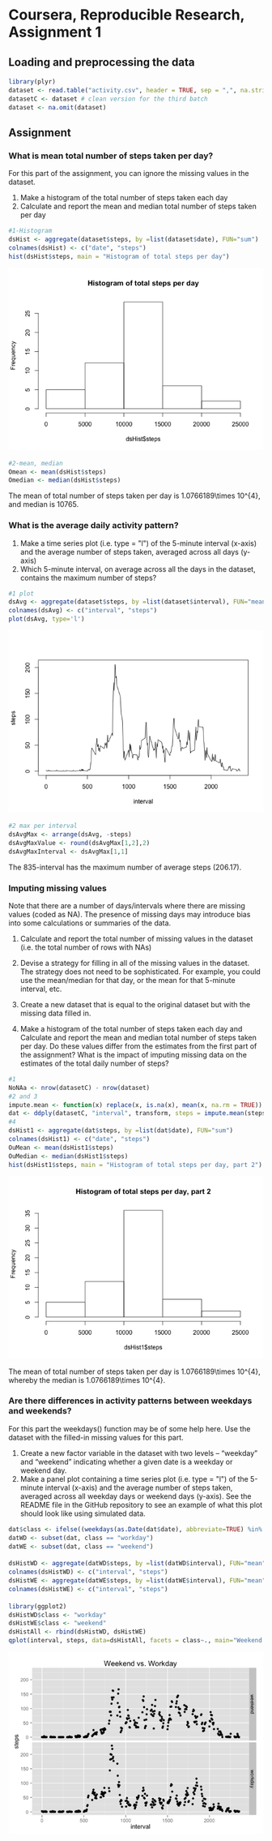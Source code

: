 Coursera, Reproducible Research, Assignment 1
========================================================

## Loading and preprocessing the data


```r
library(plyr)
dataset <- read.table("activity.csv", header = TRUE, sep = ",", na.strings = "NA")
datasetC <- dataset # clean version for the third batch
dataset <- na.omit(dataset)
```

## Assignment
### What is mean total number of steps taken per day?

For this part of the assignment, you can ignore the missing values in the dataset.

1. Make a histogram of the total number of steps taken each day
2. Calculate and report the mean and median total number of steps taken per day


```r
#1-Histogram
dsHist <- aggregate(dataset$steps, by =list(dataset$date), FUN="sum")
colnames(dsHist) <- c("date", "steps")
hist(dsHist$steps, main = "Histogram of total steps per day")
```

![](PA1_template_files/figure-html/unnamed-chunk-2-1.png) 

```r
#2-mean, median
Omean <- mean(dsHist$steps)
Omedian <- median(dsHist$steps)
```

The mean of total number of steps taken per day is 1.0766189\times 10^{4}, and median is 10765.

### What is the average daily activity pattern?

1. Make a time series plot (i.e. type = "l") of the 5-minute interval (x-axis) and the average number of steps taken, averaged across all days (y-axis)
2. Which 5-minute interval, on average across all the days in the dataset, contains the maximum number of steps?



```r
#1 plot
dsAvg <- aggregate(dataset$steps, by =list(dataset$interval), FUN="mean")
colnames(dsAvg) <- c("interval", "steps")
plot(dsAvg, type='l')
```

![](PA1_template_files/figure-html/unnamed-chunk-3-1.png) 



```r
#2 max per interval
dsAvgMax <- arrange(dsAvg, -steps)
dsAvgMaxValue <- round(dsAvgMax[1,2],2)
dsAvgMaxInterval <- dsAvgMax[1,1]
```

The 835-interval has the maximum number of average steps (206.17).

### Imputing missing values
Note that there are a number of days/intervals where there are missing values (coded as NA). The presence of missing days may introduce bias into some calculations or summaries of the data.

1. Calculate and report the total number of missing values in the dataset (i.e. the total number of rows with NAs)

2. Devise a strategy for filling in all of the missing values in the dataset. The strategy does not need to be sophisticated. For example, you could use the mean/median for that day, or the mean for that 5-minute interval, etc.

3. Create a new dataset that is equal to the original dataset but with the missing data filled in.

4. Make a histogram of the total number of steps taken each day and Calculate and report the mean and median total number of steps taken per day. Do these values differ from the estimates from the first part of the assignment? What is the impact of imputing missing data on the estimates of the total daily number of steps?


```r
#1
NoNAa <- nrow(datasetC) - nrow(dataset)
#2 and 3
impute.mean <- function(x) replace(x, is.na(x), mean(x, na.rm = TRUE))
dat <- ddply(datasetC, "interval", transform, steps = impute.mean(steps))
#4
dsHist1 <- aggregate(dat$steps, by =list(dat$date), FUN="sum")
colnames(dsHist1) <- c("date", "steps")
OuMean <- mean(dsHist1$steps)
OuMedian <- median(dsHist1$steps)
hist(dsHist1$steps, main = "Histogram of total steps per day, part 2")
```

![](PA1_template_files/figure-html/unnamed-chunk-5-1.png) 

The mean of total number of steps taken per day is 1.0766189\times 10^{4}, whereby the median is 1.0766189\times 10^{4}.


### Are there differences in activity patterns between weekdays and weekends?
For this part the weekdays() function may be of some help here. Use the dataset with the filled-in missing values for this part.

1. Create a new factor variable in the dataset with two levels – “weekday” and “weekend” indicating whether a given date is a weekday or weekend day.
2. Make a panel plot containing a time series plot (i.e. type = "l") of the 5-minute interval (x-axis) and the average number of steps taken, averaged across all weekday days or weekend days (y-axis). See the README file in the GitHub repository to see an example of what this plot should look like using simulated data.


```r
dat$class <- ifelse((weekdays(as.Date(dat$date), abbreviate=TRUE) %in% c("sob","ned", "Sat", "Sun") ),"weekend","workday")
datWD <- subset(dat, class == "workday")
datWE <- subset(dat, class == "weekend")

dsHistWD <- aggregate(datWD$steps, by =list(datWD$interval), FUN="mean")
colnames(dsHistWD) <- c("interval", "steps")
dsHistWE <- aggregate(datWE$steps, by =list(datWE$interval), FUN="mean")
colnames(dsHistWE) <- c("interval", "steps")

library(ggplot2)
dsHistWD$class <- "workday"
dsHistWE$class <- "weekend"
dsHistAll <- rbind(dsHistWD, dsHistWE)
qplot(interval, steps, data=dsHistAll, facets = class~., main="Weekend vs. Workday")
```

![](PA1_template_files/figure-html/unnamed-chunk-6-1.png) 
